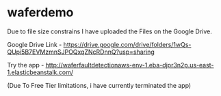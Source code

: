 # waferdemo

Due to file size constrains I have uploaded the Files on the Google Drive.

Google Drive Link - https://drive.google.com/drive/folders/1wQs-QUpi5B7EVMzmnSJPOQxqZNcRDnnQ?usp=sharing

Try the app - http://waferfaultdetectionaws-env-1.eba-djpr3n2p.us-east-1.elasticbeanstalk.com/

(Due To Free Tier limitations, i have currently terminated the app)
